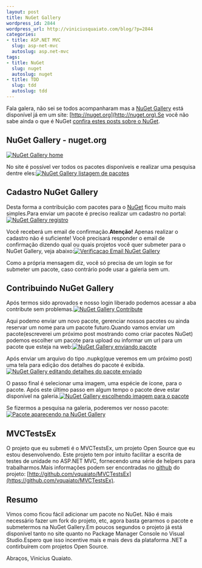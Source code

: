 ```yaml
--- 
layout: post
title: NuGet Gallery
wordpress_id: 2844
wordpress_url: http://viniciusquaiato.com/blog/?p=2844
categories: 
- title: ASP.NET MVC
  slug: asp-net-mvc
  autoslug: asp.net-mvc
tags: 
- title: NuGet
  slug: nuget
  autoslug: nuget
- title: TDD
  slug: tdd
  autoslug: tdd
---
```

Fala galera, não sei se todos acompanharam mas a [NuGet Gallery](http://nuget.org) está disponível já em um site: [http://nuget.org](http://nuget.org).Se você não sabe ainda o que é NuGet [confira estes posts sobre o NuGet](http://viniciusquaiato.com/blog/tag/nuget/).

## NuGet Gallery - nuget.org


[![NuGet Gallery home](http://viniciusquaiato.com/images_posts/NuGet-Gallery-home-300x223.png "NuGet Gallery home")](http://viniciusquaiato.com/images_posts/NuGet-Gallery-home.png)



No site é possível ver todos os pacotes disponíveis e realizar uma pesquisa dentre eles:[![NuGet Gallery listagem de pacotes](http://viniciusquaiato.com/images_posts/Listagem-pacotes-300x223.png "NuGet Gallery listagem de pacotes")](http://viniciusquaiato.com/images_posts/Listagem-pacotes.png)



## Cadastro NuGet Gallery


Desta forma a contribuição com pacotes para o [NuGet](http://nuget.codeplex.com) ficou muito mais simples.Para enviar um pacote é preciso realizar um cadastro no portal:[![NuGet Gallery registro](http://viniciusquaiato.com/images_posts/NuGet-Gallery-registro-300x223.png "NuGet Gallery registro")](http://viniciusquaiato.com/images_posts/NuGet-Gallery-registro.png)



Você receberá um email de confirmação.**Atenção!** Apenas realizar o cadastro não é suficiente! Você precisará responder o email de confirmação dizendo qual ou quais projetos você quer submeter para o NuGet Gallery, veja abaixo:[![Verificacao Email NuGet Gallery](http://viniciusquaiato.com/images_posts/Verificacao-Email-300x166.png "Verificacao Email NuGet Gallery")](http://viniciusquaiato.com/images_posts/Verificacao-Email.png)

Como a própria mensagem diz, você só precisa de um login se for submeter um pacote, caso contrário pode usar a galeria sem um.

## Contribuindo NuGet Gallery


Após termos sido aprovados e nosso login liberado podemos acessar a aba contribute sem problemas.[![NuGet Gallery Contribute](http://viniciusquaiato.com/images_posts/NuGet-Gallery-Contribute-300x208.png "NuGet Gallery Contribute")](http://viniciusquaiato.com/images_posts/NuGet-Gallery-Contribute.png)



Aqui podemo enviar um novo pacote, gerenciar nossos pacotes ou ainda reservar um nome para um pacote futuro.Quando vamos enviar um pacote(escreverei um próximo post mostrando como criar pacotes NuGet) podemos escolher um pacote para upload ou informar um url para um pacote que esteja na web:[![NuGet Gallery enviando pacote](http://viniciusquaiato.com/images_posts/NuGet-Gallery-enviando-pacote-300x208.png "NuGet Gallery enviando pacote")](http://viniciusquaiato.com/images_posts/NuGet-Gallery-enviando-pacote.png)



Após enviar um arquivo do tipo .nupkg(que veremos em um próximo post) uma tela para edição dos detalhes do pacote é exibida.[![NuGet Gallery editando detalhes do pacote enviado](http://viniciusquaiato.com/images_posts/NuGet-Gallery-editando-detalhes-do-pacote-enviado-300x208.png "NuGet Gallery editando detalhes do pacote enviado")](http://viniciusquaiato.com/images_posts/NuGet-Gallery-editando-detalhes-do-pacote-enviado.png)



O passo final é selecionar uma imagem, uma espécie de ícone, para o pacote. Após este último passo em algum tempo o pacote deve estar disponível na galeria.[![NuGet Gallery escolhendo imagem para o pacote](http://viniciusquaiato.com/images_posts/NuGet-Gallery-escolhendo-imagem-para-o-pacote-300x208.png "NuGet Gallery escolhendo imagem para o pacote")](http://viniciusquaiato.com/images_posts/NuGet-Gallery-escolhendo-imagem-para-o-pacote.png)



Se fizermos a pesquisa na galeria, poderemos ver nosso pacote:[![Pacote aparecendo na NuGet Gallery](http://viniciusquaiato.com/images_posts/Pacote-aparecendo-na-NuGet-Gallery-300x208.png "Pacote aparecendo na NuGet Gallery")](http://viniciusquaiato.com/images_posts/Pacote-aparecendo-na-NuGet-Gallery.png)



## MVCTestsEx
O projeto que eu submeti é o MVCTestsEx, um projeto Open Source que eu estou desenvolvendo. Este projeto tem por intuito facilitar a escrita de testes de unidade no ASP.NET MVC, fornecendo uma série de helpers para trabalharmos.Mais informações podem ser encontradas no [github](http://github.com) do projeto: [http://github.com/vquaiato/MVCTestsEx](https://github.com/vquaiato/MVCTestsEx).

## Resumo
Vimos como ficou fácil adicionar um pacote no NuGet. Não é mais necessário fazer um fork do projeto, etc, agora basta gerarmos o pacote e submetermos na NuGet Gallery.Em poucos segundos o projeto já está disponível tanto no site quanto no Package Manager Console no Visual Studio.Espero que isso incentive mais e mais devs da plataforma .NET a contirbuírem com projetos Open Source.

Abraços,
Vinicius Quaiato.
